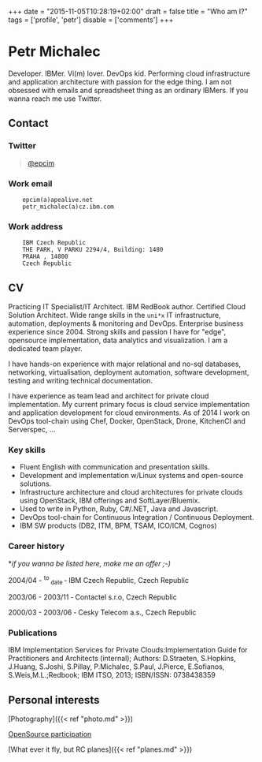 +++
date = "2015-11-05T10:28:19+02:00"
draft = false
title = "Who am I?"
tags = ['profile', 'petr']
disable = ['comments']
+++

# Petr Michalec

Developer. IBMer. Vi(m) lover. DevOps kid. Performing cloud infrastructure and application architecture with passion for the edge thing. I am not obsessed with emails and spreadsheet thing as an ordinary IBMers. If you wanna reach me use Twitter.

## Contact

<!-- for these who are used to read source code .-)
Mobile number:
    00420-734-420-347
-->

### Twitter

> [@epcim](https://twitter.com/epcim)

### Work email
```none
    epcim(a)apealive.net
    petr_michalec(a)cz.ibm.com
```

### Work address

```none
    IBM Czech Republic
    THE PARK, V PARKU 2294/4, Building: 1480
    PRAHA , 14800
    Czech Republic
```

## CV

Practicing IT Specialist/IT Architect. IBM RedBook author. Certified Cloud Solution
Architect. Wide range skills in the `uni*x` IT infrastructure, automation, deployments &
monitoring and DevOps. Enterprise business experience since 2004. Strong skills and passion I
have for "edge", opensource implementation, data analytics and visualization.
I am a dedicated team player.

I have hands-on experience with major relational and no-sql databases, networking,
virtualisation, deployment automation, software development, testing and writing technical documentation.

I have experience as team lead and architect for private cloud implementation.
My current primary focus is cloud service implementation and application development
for cloud environments. As of 2014 I work on DevOps tool-chain using Chef, Docker, OpenStack, Drone, KitchenCI and Serverspec, ...

### Key skills

- Fluent English with communication and presentation skills.
- Development and implementation w/Linux systems and open-source solutions.
- Infrastructure architecture and cloud architectures for private clouds using OpenStack, IBM offerings and SoftLayer/Bluemix.
- Used to write in Python, Ruby, C#/.NET, Java and Javascript.
- DevOps tool-chain for Continuous Integration / Continuous Deployment.
- IBM SW products (DB2, ITM, BPM, TSAM, ICO/ICM, Cognos)


### Career history

**if you wanna be listed here, make me an offer ;-)*

2004/04 - <sup> to </sup><sub> date </sub> &dash; IBM Czech Republic, Czech Republic

2003/06 - 2003/11 &dash; Contactel s.r.o, Czech Republic

2000/03 - 2003/06 &dash; Cesky Telecom a.s., Czech Republic


### Publications

IBM Implementation Services for Private Clouds:Implementation Guide for Practitioners and Architects (internal);
Authors: D.Straeten, S.Hopkins, J.Huang, S.Joshi, S.Pillay, P.Michalec, S.Paul, J.Pierce, E.Sofianos, S.Weis,M.L.;Redbook; IBM ITSO, 2013; ISBN/ISSN: 0738438359


## Personal interests

[Photography]({{< ref "photo.md" >}})

[OpenSource participation](https://github.com/epcim)

[What ever it fly, but RC planes]({{< ref "planes.md" >}})




